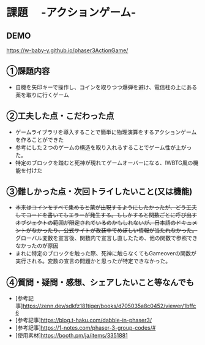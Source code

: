 # 課題　 -アクションゲーム-

## DEMO
https://w-baby-y.github.io/phaser3ActionGame/

## ①課題内容
- 自機を矢印キーで操作し、コインを取りつつ爆弾を避け、電信柱の上にある薬を取りに行くゲーム

## ②工夫した点・こだわった点
- ゲームライブラリを導入することで簡単に物理演算をするアクションゲームを作ることができた
- 参考にした２つのゲームの構造を取り入れるすることでゲーム性が上がった。
- 特定のブロックを踏むと死神が現れてゲームオーバーになる、IWBTG風の機能を付けた

## ③難しかった点・次回トライしたいこと(又は機能)
- ~~本来はコインをすべて集めると薬が出現するようにしたかったが、どう工夫してコードを書いてもエラーが発生する。もしかすると関数ごとに呼び出すオブジェクトの範囲が限定されているのかもしれないが、日本語のドキュメントがなかったり、公式サイトが改装中でめぼしい情報が当たれなかった。~~ グローバル変数を宣言後、関数内で宣言し直したため、他の関数で参照できなかったのが原因
- まれに特定のブロックを触った際、死神に触らなくてもGameoverの関数が実行される。変数の宣言の問題かと思ったが特定できなかった。


## ④質問・疑問・感想、シェアしたいこと等なんでも
- [参考記事]https://zenn.dev/sdkfz181tiger/books/d705035a8c0452/viewer/1bffc6
- [参考記事]https://blog.t-haku.com/dabble-in-phaser3/
- [参考記事]https://1-notes.com/phaser-3-group-codes/#
- [使用素材]https://booth.pm/ja/items/3351881

